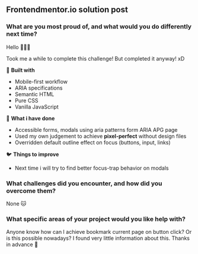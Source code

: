 ## Frontendmentor.io solution post

### What are you most proud of, and what would you do differently next time?

Hello 👋👋👋

Took me a while to complete this challenge! But completed it anyway! xD

🚀 **Built with**

- Mobile-first workflow
- ARIA specifications
- Semantic HTML
- Pure CSS
- Vanilla JavaScript

🐲 **What i have done**

- Accessible forms, modals using aria patterns form ARIA APG page
- Used my own judgement to achieve **pixel-perfect** without design files
- Overridden default outline effect on focus (buttons, input, links)

🐦 **Things to improve**

- Next time i will try to find better focus-trap behavior on modals

### What challenges did you encounter, and how did you overcome them?

None 🐱

### What specific areas of your project would you like help with?

Anyone know how can I achieve bookmark current page on button click? Or is this possible nowadays? I found very little information about this. Thanks in advance 🙏
